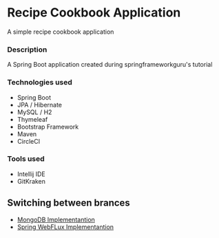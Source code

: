 # Recipe Cookbook Application
A simple recipe cookbook application
### Description
A Spring Boot application created during springframeworkguru's tutorial
### Technologies used
* Spring Boot
* JPA / Hibernate
* MySQL / H2 
* Thymeleaf
* Bootstrap Framework
* Maven
* CircleCI
### Tools used
* Intellij IDE
* GitKraken 
## Switching between brances
* [MongoDB Implementantion](https://github.com/GeorgeTsianakas/recipeapp/tree/master-mongo)
* [Spring WebFLux Implementantion](https://github.com/GeorgeTsianakas/recipeapp/tree/master-reactive)